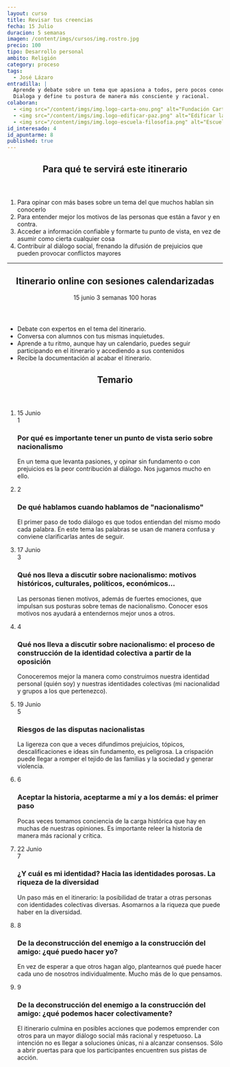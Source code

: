 ```yaml
---
layout: curso
title: Revisar tus creencias
fecha: 15 Julio
duracion: 5 semanas
imagen: /content/imgs/cursos/img.rostro.jpg
precio: 100
tipo: Desarrollo personal
ambito: Religión
category: proceso
tags:
  - José Lázaro
entradilla: |
  Aprende y debate sobre un tema que apasiona a todos, pero pocos conocen bien.
  Dialoga y define tu postura de manera más consciente y racional.
colaboran:
  - <img src="/content/imgs/img.logo-carta-onu.png" alt="Fundación Carta de la Paz dirigida a la ONU">
  - <img src="/content/imgs/img.logo-edificar-paz.png" alt="Edificar la paz en el siglo XXI">
  - <img src="/content/imgs/img.logo-escuela-filosofia.png" alt="Escuela de Filosofía">
id_interesado: 4
id_apuntarme: 8
published: true
---
```


<section>
  <header>
    <h2>Para qué te servirá este itinerario</h2>
  </header>
  <ol>
    <li>Para opinar con más bases sobre un tema del que muchos hablan sin conocerlo</li>
    <li>Para entender mejor los motivos de las personas que están a favor y en contra.</li>
    <li>Acceder a información confiable y formarte tu punto de vista, en vez de asumir como cierta cualquier cosa</li>
    <li>Contribuir al diálogo social, frenando la difusión de prejuicios que pueden provocar conflictos mayores</li>
  </ol>
</section>
<hr>

<section id="info-course-online">
  <header>
    <div class="row-fluid">
      <div class="span6" >
        <h2 class="title">Itinerario online con sesiones calendarizadas</h2>
      </div>
      <div class="span6">
        <p class="course-duration">
          <span class="circle">
            <span class="cell">
              <span class="numero">15</span> junio
            </span>
          </span>
          <span class="circle">
            <span class="cell">
              <span class="numero">3</span> semanas
            </span>
          </span>
          <span class="circle">
            <span class="cell">
              <span class="numero">100</span> horas
            </span>
          </span>
        </p>
      </div>
    </div>
  </header>
  <ul>
      <li><i class="icon-ok"> </i> Debate con expertos en el tema del itinerario.</li>
      <li><i class="icon-ok"> </i>  Conversa con alumnos con tus mismas inquietudes.</li>
      <li><i class="icon-ok"> </i>  Aprende a tu ritmo, aunque hay un calendario, puedes seguir participando en el itinerario y accediendo a sus contenidos</li>
      <li><i class="icon-ok"> </i>  Recibe la documentación al acabar el itinerario.</li>
  </ul>
</section>

<section>
  <header class="header-section">
    <h2>Temario</h2>
  </header>
  <ol class="unstyled timeline">
    <li class="row-fluid">
      <div class="span2 date">15 Junio</div>
      <div class="span1 number">
        <span class="cell">1</span>
      </div>
      <div class="span9 well">
        <h3 class="title">Por qué es importante tener un punto de vista serio sobre nacionalismo</h3>
        <p>En un tema que levanta pasiones, y opinar sin fundamento o con prejuicios es la peor contribución al diálogo. Nos jugamos mucho en ello.</p>
      </div>
    </li>
    <li class="row-fluid">
      <div class="span1 number offset2">
        <span class="cell">2</span>
      </div>
      <div class="span9 well">
        <h3 class="title">De qué hablamos cuando hablamos de "nacionalismo"</h3>
        <p>El primer paso de todo diálogo es que todos entiendan del mismo modo cada palabra. En este tema las palabras se usan de manera confusa y conviene clarificarlas antes de seguir.</p>
      </div>
    </li>
    <li class="row-fluid">
      <div class="span2 date">17 Junio</div>
      <div class="span1 number">
        <span class="cell">3</span>
      </div>
      <div class="span9 well">
        <h3 class="title">Qué nos lleva a discutir sobre nacionalismo: motivos históricos, culturales, políticos, económicos...</h3>
        <p>Las personas tienen motivos, además de fuertes emociones, que impulsan sus posturas sobre temas de nacionalismo. Conocer esos motivos nos ayudará a entendernos mejor unos a otros.</p>
      </div>
    </li>
    <li class="row-fluid">
      <div class="span1 number offset2">
        <span class="cell">4</span>
      </div>
      <div class="span9 well">
        <h3 class="title">Qué nos lleva a discutir sobre nacionalismo: el proceso de construcción de la identidad colectiva a partir de la oposición</h3>
        <p>Conoceremos mejor la manera como construimos nuestra identidad personal (quién soy) y nuestras identidades colectivas (mi nacionalidad y grupos a los que pertenezco).</p>
      </div>
    </li>
    <li class="row-fluid">
      <div class="span2 date">19 Junio</div>
      <div class="span1 number">
        <span class="cell">5</span>
      </div>
      <div class="span9 well">
        <h3 class="title">Riesgos de las disputas nacionalistas</h3>
        <p>La ligereza con que a veces difundimos prejuicios, tópicos, descalificaciones e ideas sin fundamento, es peligrosa. La crispación puede llegar a romper el tejido de las familias y la sociedad y generar violencia.</p>
      </div>
    </li>
    <li class="row-fluid">
      <div class="span1 number offset2">
        <span class="cell">6</span>
      </div>
      <div class="span9 well">
        <h3 class="title">Aceptar la historia, aceptarme a mí y a los demás: el primer paso</h3>
        <p>Pocas veces tomamos conciencia de la carga histórica que hay en muchas de nuestras opiniones. Es importante releer la historia de manera más racional y crítica.</p>
      </div>
    </li>
    <li class="row-fluid">
      <div class="span2 date">22 Junio</div>
      <div class="span1 number">
        <span class="cell">7</span>
      </div>
      <div class="span9 well">
        <h3 class="title">¿Y cuál es mi identidad? Hacia las identidades porosas. La riqueza de la diversidad</h3>
        <p>Un paso más en el itinerario: la posibilidad de tratar a otras personas con identidades colectivas diversas. Asomarnos a la riqueza que puede haber en la diversidad.</p>
      </div>
    </li>
    <li class="row-fluid">
      <div class="span1 number offset2">
        <span class="cell">8</span>
      </div>
      <div class="span9 well">
        <h3 class="title">De la deconstrucción del enemigo a la construcción del amigo: ¿qué puedo hacer yo?</h3>
        <p>En vez de esperar a que otros hagan algo, plantearnos qué puede hacer cada uno de nosotros individualmente. Mucho más de lo que pensamos.</p>
      </div>
    </li>
    <li class="row-fluid">
      <div class="span1 number offset2">
        <span class="cell">9</span>
      </div>
      <div class="span9 well">
        <h3 class="title">De la deconstrucción del enemigo a la construcción del amigo: ¿qué podemos hacer colectivamente?</h3>
        <p>El itinerario culmina en posibles acciones que podemos emprender con otros para un mayor diálogo social más racional y respetuoso. La intención no es llegar a soluciones únicas, ni a alcanzar consensos. Sólo a abrir puertas para que los participantes encuentren sus pistas de acción.</p>
      </div>
    </li>
  </ol>
</section>
